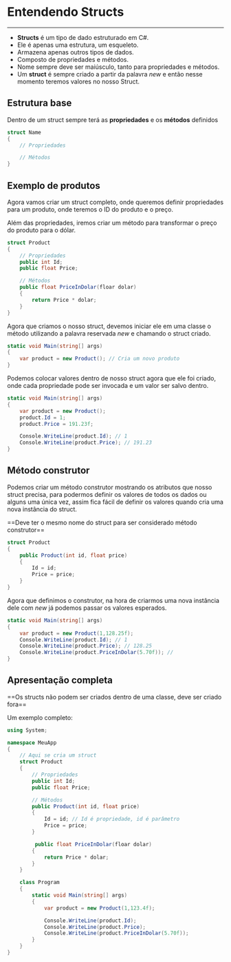 # Entendendo Structs
---

- __Structs__ é um tipo de dado estruturado em C#.
- Ele é apenas uma estrutura, um esqueleto.
- Armazena apenas outros tipos de dados.
- Composto de propriedades e métodos.
- Nome sempre deve ser maiúsculo, tanto para propriedades e métodos.
- Um __struct__ é sempre criado a partir da palavra _new_ e então nesse momento teremos valores no nosso Struct.

## Estrutura base

Dentro de um struct sempre terá as __propriedades__ e os __métodos__ definidos

```csharp
struct Name
{
	// Propriedades

	// Métodos
}
```

## Exemplo de produtos

Agora vamos criar um struct completo, onde queremos definir propriedades para um produto, onde teremos o ID do produto e o preço.

Além das propriedades, iremos criar um método para transformar o preço do produto para o dólar.

```csharp
struct Product
{
	// Propriedades
	public int Id;
	public float Price;

	// Métodos
	public float PriceInDolar(floar dolar)
	{
		return Price * dolar;
	}
}	
```

Agora que criamos o nosso struct, devemos iniciar ele em uma classe o método utilizando a palavra reservada _new_ e chamando o struct criado.

```csharp
static void Main(string[] args)
{
	var product = new Product(); // Cria um novo produto
}
```

Podemos colocar valores dentro de nosso struct agora que ele foi criado, onde cada propriedade pode ser invocada e um valor ser salvo dentro.

```csharp
static void Main(string[] args)
{
	var product = new Product();
	product.Id = 1;
	product.Price = 191.23f;

	Console.WriteLine(product.Id); // 1
	Console.WriteLine(product.Price); // 191.23
}
```

## Método construtor

Podemos criar um método construtor mostrando os atributos que nosso struct precisa, para podermos definir os valores de todos os dados ou alguns uma única vez, assim fica fácil de definir os valores quando cria uma nova instância do struct.

==Deve ter o mesmo nome do struct para ser considerado método construtor==

```csharp
struct Product
{
	public Product(int id, float price)
	{
		Id = id;
		Price = price;
	}
}
```

Agora que definimos o construtor, na hora de criarmos uma nova instância dele com _new_ já podemos passar os valores esperados.

```csharp
static void Main(string[] args)
{
	var product = new Product(1,128.25f);
	Console.WriteLine(product.Id); // 1
	Console.WriteLine(product.Price); // 128.25
	Console.WriteLine(product.PriceInDolar(5.70f)); // 
}
```

## Apresentação completa

==Os structs não podem ser criados dentro de uma classe, deve ser criado fora==

Um exemplo completo:

```csharp
using System;

namespace MeuApp
{
	// Aqui se cria um struct
	struct Product
	{
		// Propriedades
		public int Id;
		public float Price;

		// Métodos
		public Product(int id, float price)
		{
			Id = id; // Id é propriedade, id é parâmetro
			Price = price;
		}

         public float PriceInDolar(floar dolar)
		{
			return Price * dolar;
		}
	}

	class Program
	{
		static void Main(string[] args)
		{
			var product = new Product(1,123.4f);

			Console.WriteLine(product.Id);
			Console.WriteLine(product.Price);
			Console.WriteLine(product.PriceInDolar(5.70f));
		}
	}
}
